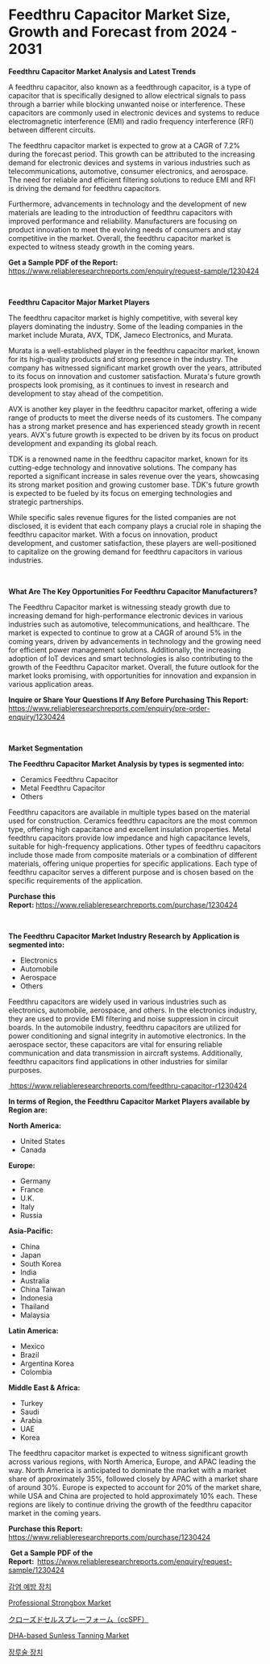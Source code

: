 <p><h1>Feedthru Capacitor Market Size, Growth and Forecast from 2024 - 2031</h1></p><p><strong>Feedthru Capacitor Market Analysis and Latest Trends</strong></p>
<p><p>A feedthru capacitor, also known as a feedthrough capacitor, is a type of capacitor that is specifically designed to allow electrical signals to pass through a barrier while blocking unwanted noise or interference. These capacitors are commonly used in electronic devices and systems to reduce electromagnetic interference (EMI) and radio frequency interference (RFI) between different circuits.</p><p>The feedthru capacitor market is expected to grow at a CAGR of 7.2% during the forecast period. This growth can be attributed to the increasing demand for electronic devices and systems in various industries such as telecommunications, automotive, consumer electronics, and aerospace. The need for reliable and efficient filtering solutions to reduce EMI and RFI is driving the demand for feedthru capacitors.</p><p>Furthermore, advancements in technology and the development of new materials are leading to the introduction of feedthru capacitors with improved performance and reliability. Manufacturers are focusing on product innovation to meet the evolving needs of consumers and stay competitive in the market. Overall, the feedthru capacitor market is expected to witness steady growth in the coming years.</p></p>
<p><strong>Get a Sample PDF of the Report:&nbsp;</strong> <a href="https://www.reliableresearchreports.com/enquiry/request-sample/1230424">https://www.reliableresearchreports.com/enquiry/request-sample/1230424</a></p>
<p>&nbsp;</p>
<p><strong>Feedthru Capacitor Major Market Players</strong></p>
<p><p>The feedthru capacitor market is highly competitive, with several key players dominating the industry. Some of the leading companies in the market include Murata, AVX, TDK, Jameco Electronics, and Murata.</p><p>Murata is a well-established player in the feedthru capacitor market, known for its high-quality products and strong presence in the industry. The company has witnessed significant market growth over the years, attributed to its focus on innovation and customer satisfaction. Murata's future growth prospects look promising, as it continues to invest in research and development to stay ahead of the competition.</p><p>AVX is another key player in the feedthru capacitor market, offering a wide range of products to meet the diverse needs of its customers. The company has a strong market presence and has experienced steady growth in recent years. AVX's future growth is expected to be driven by its focus on product development and expanding its global reach.</p><p>TDK is a renowned name in the feedthru capacitor market, known for its cutting-edge technology and innovative solutions. The company has reported a significant increase in sales revenue over the years, showcasing its strong market position and growing customer base. TDK's future growth is expected to be fueled by its focus on emerging technologies and strategic partnerships.</p><p>While specific sales revenue figures for the listed companies are not disclosed, it is evident that each company plays a crucial role in shaping the feedthru capacitor market. With a focus on innovation, product development, and customer satisfaction, these players are well-positioned to capitalize on the growing demand for feedthru capacitors in various industries.</p></p>
<p>&nbsp;</p>
<p><strong>What Are The Key Opportunities For Feedthru Capacitor Manufacturers?</strong></p>
<p><p>The Feedthru Capacitor market is witnessing steady growth due to increasing demand for high-performance electronic devices in various industries such as automotive, telecommunications, and healthcare. The market is expected to continue to grow at a CAGR of around 5% in the coming years, driven by advancements in technology and the growing need for efficient power management solutions. Additionally, the increasing adoption of IoT devices and smart technologies is also contributing to the growth of the Feedthru Capacitor market. Overall, the future outlook for the market looks promising, with opportunities for innovation and expansion in various application areas.</p></p>
<p><strong>Inquire or Share Your Questions If Any Before Purchasing This Report:</strong> <a href="https://www.reliableresearchreports.com/enquiry/pre-order-enquiry/1230424">https://www.reliableresearchreports.com/enquiry/pre-order-enquiry/1230424</a></p>
<p>&nbsp;</p>
<p><strong>Market Segmentation</strong></p>
<p><strong>The Feedthru Capacitor Market Analysis by types is segmented into:</strong></p>
<p><ul><li>Ceramics Feedthru Capacitor</li><li>Metal Feedthru Capacitor</li><li>Others</li></ul></p>
<p><p>Feedthru capacitors are available in multiple types based on the material used for construction. Ceramics feedthru capacitors are the most common type, offering high capacitance and excellent insulation properties. Metal feedthru capacitors provide low impedance and high capacitance levels, suitable for high-frequency applications. Other types of feedthru capacitors include those made from composite materials or a combination of different materials, offering unique properties for specific applications. Each type of feedthru capacitor serves a different purpose and is chosen based on the specific requirements of the application.</p></p>
<p><strong>Purchase this Report:&nbsp;</strong><a href="https://www.reliableresearchreports.com/purchase/1230424">https://www.reliableresearchreports.com/purchase/1230424</a></p>
<p>&nbsp;</p>
<p><strong>The Feedthru Capacitor Market Industry Research by Application is segmented into:</strong></p>
<p><ul><li>Electronics</li><li>Automobile</li><li>Aerospace</li><li>Others</li></ul></p>
<p><p>Feedthru capacitors are widely used in various industries such as electronics, automobile, aerospace, and others. In the electronics industry, they are used to provide EMI filtering and noise suppression in circuit boards. In the automobile industry, feedthru capacitors are utilized for power conditioning and signal integrity in automotive electronics. In the aerospace sector, these capacitors are vital for ensuring reliable communication and data transmission in aircraft systems. Additionally, feedthru capacitors find applications in other industries for similar purposes.</p></p>
<p><a href="https://www.reliableresearchreports.com/feedthru-capacitor-r1230424">&nbsp;https://www.reliableresearchreports.com/feedthru-capacitor-r1230424</a></p>
<p><strong>In terms of Region, the Feedthru Capacitor Market Players available by Region are:</strong></p>
<p>
    <p> <strong> North America: </strong>
        <ul>
            <li>United States</li>
            <li>Canada</li>
        </ul>
        </p> 
    <p> <strong> Europe: </strong>
        <ul>
            <li>Germany</li>
            <li>France</li>
            <li>U.K.</li>
            <li>Italy</li>
            <li>Russia</li>
        </ul>
        </p> 
    <p> <strong> Asia-Pacific: </strong>
        <ul>
            <li>China</li>
            <li>Japan</li>
            <li>South Korea</li>
            <li>India</li>
            <li>Australia</li>
            <li>China Taiwan</li>
            <li>Indonesia</li>
            <li>Thailand</li>
            <li>Malaysia</li>
        </ul>
        </p> 
    <p> <strong> Latin America: </strong>
        <ul>
            <li>Mexico</li>
            <li>Brazil</li>
            <li>Argentina Korea</li>
            <li>Colombia</li>
        </ul>
        </p> 
    <p> <strong> Middle East & Africa: </strong>
        <ul>
            <li>Turkey</li>
            <li>Saudi</li>
            <li>Arabia</li>
            <li>UAE</li>
            <li>Korea</li>
        </ul>
    </p>
    </p>
<p><p>The feedthru capacitor market is expected to witness significant growth across various regions, with North America, Europe, and APAC leading the way. North America is anticipated to dominate the market with a market share of approximately 35%, followed closely by APAC with a market share of around 30%. Europe is expected to account for 20% of the market share, while USA and China are projected to hold approximately 10% each. These regions are likely to continue driving the growth of the feedthru capacitor market in the coming years.</p></p>
<p><strong>Purchase this Report: </strong><a href="https://www.reliableresearchreports.com/purchase/1230424">https://www.reliableresearchreports.com/purchase/1230424</a></p>
<p>&nbsp;<strong>Get a Sample PDF of the Report:&nbsp;&nbsp;</strong><a href="https://www.reliableresearchreports.com/enquiry/request-sample/1230424">https://www.reliableresearchreports.com/enquiry/request-sample/1230424</a></p>
<p><strong></strong></p>
<p><p><a href="https://github.com/naiemislamrayan2/Market-Research-Report-List-1/blob/main/1794779155277.md">감염 예방 장치</a></p><p><a href="https://github.com/LeilaniWyman2021/Market-Research-Report-List-1/blob/main/professional-strongbox-market.md">Professional Strongbox Market</a></p><p><a href="https://github.com/MacyOrn/Market-Research-Report-List-1/blob/main/8615237146414.md">クローズドセルスプレーフォーム（ccSPF）</a></p><p><a href="https://github.com/okotobwrhuteie/Market-Research-Report-List-3/blob/main/dha-based-sunless-tanning-market.md">DHA-based Sunless Tanning Market</a></p><p><a href="https://github.com/RickyMetzDVM/Market-Research-Report-List-1/blob/main/2334779155276.md">장루술 장치</a></p></p>
